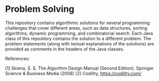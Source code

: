 # Problem Solving

This repository contains algorithmic solutions for several programming challenges that cover different areas, such as data structures, sorting algorithms, dynamic programming, and combinatorial search. Each Java class of this repository contains the solution to a different problem. The problem statements (along with textual explanations of the solutions) are provided as comments in the headers of the Java classes.

References:

[1] Skiena, S. S. The Algorithm Design Manual (Second Edition). Springer Science & Business Media (2008)
[2] Codility, https://codility.com/
